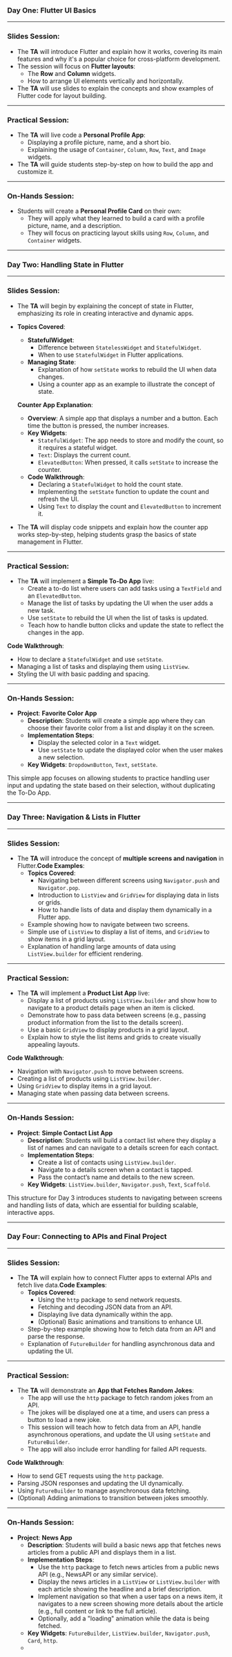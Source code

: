 ### Day One: Flutter UI Basics

---

### **Slides Session:**

- The **TA** will introduce Flutter and explain how it works, covering its main features and why it's a popular choice for cross-platform development.
- The session will focus on **Flutter layouts**:
    - The **Row** and **Column** widgets.
    - How to arrange UI elements vertically and horizontally.
- The **TA** will use slides to explain the concepts and show examples of Flutter code for layout building.

---

### **Practical Session:**

- The **TA** will live code a **Personal Profile App**:
    - Displaying a profile picture, name, and a short bio.
    - Explaining the usage of `Container`, `Column`, `Row`, `Text`, and `Image` widgets.
- The **TA** will guide students step-by-step on how to build the app and customize it.

---

### **On-Hands Session:**

- Students will create a **Personal Profile Card** on their own:
    - They will apply what they learned to build a card with a profile picture, name, and a description.
    - They will focus on practicing layout skills using `Row`, `Column`, and `Container` widgets.

---

### Day Two: **Handling State in Flutter**

---

### **Slides Session:**

- The **TA** will begin by explaining the concept of state in Flutter, emphasizing its role in creating interactive and dynamic apps.
- **Topics Covered**:
    - **StatefulWidget**:
        - Difference between `StatelessWidget` and `StatefulWidget`.
        - When to use `StatefulWidget` in Flutter applications.
    - **Managing State**:
        - Explanation of how `setState` works to rebuild the UI when data changes.
        - Using a counter app as an example to illustrate the concept of state.

  **Counter App Explanation**:

    - **Overview**: A simple app that displays a number and a button. Each time the button is pressed, the number increases.
    - **Key Widgets**:
        - `StatefulWidget`: The app needs to store and modify the count, so it requires a stateful widget.
        - `Text`: Displays the current count.
        - `ElevatedButton`: When pressed, it calls `setState` to increase the counter.
    - **Code Walkthrough**:
        - Declaring a `StatefulWidget` to hold the count state.
        - Implementing the `setState` function to update the count and refresh the UI.
        - Using `Text` to display the count and `ElevatedButton` to increment it.
- The **TA** will display code snippets and explain how the counter app works step-by-step, helping students grasp the basics of state management in Flutter.

---

### **Practical Session:**

- The **TA** will implement a **Simple To-Do App** live:
    - Create a to-do list where users can add tasks using a `TextField` and an `ElevatedButton`.
    - Manage the list of tasks by updating the UI when the user adds a new task.
    - Use `setState` to rebuild the UI when the list of tasks is updated.
    - Teach how to handle button clicks and update the state to reflect the changes in the app.

**Code Walkthrough**:

- How to declare a `StatefulWidget` and use `setState`.
- Managing a list of tasks and displaying them using `ListView`.
- Styling the UI with basic padding and spacing.

---

### **On-Hands Session:**

- **Project**: **Favorite Color App**
    - **Description**: Students will create a simple app where they can choose their favorite color from a list and display it on the screen.
    - **Implementation Steps**:
        - Display the selected color in a `Text` widget.
        - Use `setState` to update the displayed color when the user makes a new selection.
    - **Key Widgets**: `DropdownButton`, `Text`, `setState`.

This simple app focuses on allowing students to practice handling user input and updating the state based on their selection, without duplicating the To-Do App.

---

### Day Three: **Navigation & Lists in Flutter**

---

### **Slides Session:**

- The **TA** will introduce the concept of **multiple screens and navigation** in Flutter.**Code Examples**:
    - **Topics Covered**:
        - Navigating between different screens using `Navigator.push` and `Navigator.pop`.
        - Introduction to `ListView` and `GridView` for displaying data in lists or grids.
        - How to handle lists of data and display them dynamically in a Flutter app.
    - Example showing how to navigate between two screens.
    - Simple use of `ListView` to display a list of items, and `GridView` to show items in a grid layout.
    - Explanation of handling large amounts of data using `ListView.builder` for efficient rendering.

---

### **Practical Session:**

- The **TA** will implement a **Product List App** live:
    - Display a list of products using `ListView.builder` and show how to navigate to a product details page when an item is clicked.
    - Demonstrate how to pass data between screens (e.g., passing product information from the list to the details screen).
    - Use a basic `GridView` to display products in a grid layout.
    - Explain how to style the list items and grids to create visually appealing layouts.

**Code Walkthrough**:

- Navigation with `Navigator.push` to move between screens.
- Creating a list of products using `ListView.builder`.
- Using `GridView` to display items in a grid layout.
- Managing state when passing data between screens.

---

### **On-Hands Session:**

- **Project**: **Simple Contact List App**
    - **Description**: Students will build a contact list where they display a list of names and can navigate to a details screen for each contact.
    - **Implementation Steps**:
        - Create a list of contacts using `ListView.builder`.
        - Navigate to a details screen when a contact is tapped.
        - Pass the contact’s name and details to the new screen.
    - **Key Widgets**: `ListView.builder`, `Navigator.push`, `Text`, `Scaffold`.

This structure for Day 3 introduces students to navigating between screens and handling lists of data, which are essential for building scalable, interactive apps.

---

### Day Four: **Connecting to APIs and Final Project**

---

### **Slides Session:**

- The **TA** will explain how to connect Flutter apps to external APIs and fetch live data.**Code Examples**:
    - **Topics Covered**:
        - Using the `http` package to send network requests.
        - Fetching and decoding JSON data from an API.
        - Displaying live data dynamically within the app.
        - (Optional) Basic animations and transitions to enhance UI.
    - Step-by-step example showing how to fetch data from an API and parse the response.
    - Explanation of `FutureBuilder` for handling asynchronous data and updating the UI.

---

### **Practical Session:**

- The **TA** will demonstrate an **App that Fetches Random Jokes**:
    - The app will use the `http` package to fetch random jokes from an API.
    - The jokes will be displayed one at a time, and users can press a button to load a new joke.
    - This session will teach how to fetch data from an API, handle asynchronous operations, and update the UI using `setState` and `FutureBuilder`.
    - The app will also include error handling for failed API requests.

**Code Walkthrough**:

- How to send GET requests using the `http` package.
- Parsing JSON responses and updating the UI dynamically.
- Using `FutureBuilder` to manage asynchronous data fetching.
- (Optional) Adding animations to transition between jokes smoothly.

---

### **On-Hands Session:**

- **Project**: **News App**
    - **Description**: Students will build a basic news app that fetches news articles from a public API and displays them in a list.
    - **Implementation Steps**:
        - Use the `http` package to fetch news articles from a public news API (e.g., NewsAPI or any similar service).
        - Display the news articles in a `ListView` or `ListView.builder` with each article showing the headline and a brief description.
        - Implement navigation so that when a user taps on a news item, it navigates to a new screen showing more details about the article (e.g., full content or link to the full article).
        - Optionally, add a "loading" animation while the data is being fetched.
    - **Key Widgets**: `FutureBuilder`, `ListView.builder`, `Navigator.push`, `Card`, `http`.
    - 